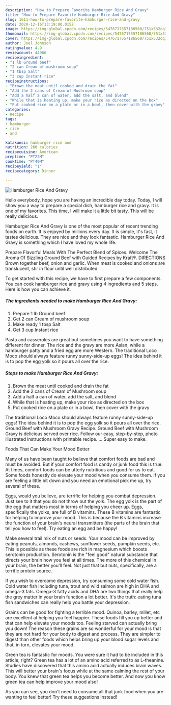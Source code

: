 ```yaml
---
description: "How to Prepare Favorite Hamburger Rice And Gravy"
title: "How to Prepare Favorite Hamburger Rice And Gravy"
slug: 1611-how-to-prepare-favorite-hamburger-rice-and-gravy
date: 2020-12-16T13:19:00.015Z
image: https://img-global.cpcdn.com/recipes/5476717557186560/751x532cq70/hamburger-rice-and-gravy-recipe-main-photo.jpg
thumbnail: https://img-global.cpcdn.com/recipes/5476717557186560/751x532cq70/hamburger-rice-and-gravy-recipe-main-photo.jpg
cover: https://img-global.cpcdn.com/recipes/5476717557186560/751x532cq70/hamburger-rice-and-gravy-recipe-main-photo.jpg
author: Joel Johnson
ratingvalue: 4.9
reviewcount: 44966
recipeingredient:
- "1 lb Ground beef"
- "2 can Cream of mushroom soup"
- "1 tbsp Salt"
- "3 cup Instant rice"
recipeinstructions:
- "Brown the meat until cooked and drain the fat"
- "Add the 2 cans of Cream of Mushroom soup"
- "Add a half a can of water, add the salt, and blend"
- "While that is heating up, make your rice as directed on the box"
- "Put cooked rice on a plate or in a bowl, then cover with the gravy"
categories:
- Recipe
tags:
- hamburger
- rice
- and

katakunci: hamburger rice and 
nutrition: 260 calories
recipecuisine: American
preptime: "PT22M"
cooktime: "PT49M"
recipeyield: "1"
recipecategory: Dinner

---
```



![Hamburger Rice And Gravy](https://img-global.cpcdn.com/recipes/5476717557186560/751x532cq70/hamburger-rice-and-gravy-recipe-main-photo.jpg)

Hello everybody, hope you are having an incredible day today. Today, I will show you a way to prepare a special dish, hamburger rice and gravy. It is one of my favorites. This time, I will make it a little bit tasty. This will be really delicious.

Hamburger Rice And Gravy is one of the most popular of recent trending foods on earth. It is enjoyed by millions every day. It is simple, it's fast, it tastes delicious. They are nice and they look fantastic. Hamburger Rice And Gravy is something which I have loved my whole life.

Prepare Flavorful Meals With The Perfect Blend of Spices. Welcome The Aroma Of Sizzling Ground Beef with Guided Recipes by Kraft®. DIRECTIONS Brown together beef, onion and garlic. When meat is cooked and onions are translucent, stir in flour until well distributed.


To get started with this recipe, we have to first prepare a few components. You can cook hamburger rice and gravy using 4 ingredients and 5 steps. Here is how you can achieve it.

<!--inarticleads1-->

##### The ingredients needed to make Hamburger Rice And Gravy:

1. Prepare 1 lb Ground beef
1. Get 2 can Cream of mushroom soup
1. Make ready 1 tbsp Salt
1. Get 3 cup Instant rice


Pasta and casseroles are great but sometimes you want to have something different for dinner. The rice and the gravy are more Asian, while a hamburger patty and a fried egg are more Western. The traditional Loco Moco should always feature runny sunny-side-up eggs! The idea behind it is to pop the egg yolk so it pours all over the rice. 

<!--inarticleads2-->

##### Steps to make Hamburger Rice And Gravy:

1. Brown the meat until cooked and drain the fat
1. Add the 2 cans of Cream of Mushroom soup
1. Add a half a can of water, add the salt, and blend
1. While that is heating up, make your rice as directed on the box
1. Put cooked rice on a plate or in a bowl, then cover with the gravy


The traditional Loco Moco should always feature runny sunny-side-up eggs! The idea behind it is to pop the egg yolk so it pours all over the rice. Ground Beef with Mushroom Gravy Recipe. Ground Beef with Mushroom Gravy is delicious served over rice. Follow our easy, step-by-step, photo illustrated instructions with printable recipe. … Super easy to make. 

Foods That Can Make Your Mood Better


Many of us have been taught to believe that comfort foods are bad and must be avoided. But if your comfort food is candy or junk food this is true. At times, comfort foods can be utterly nutritious and good for us to eat. Some foods honestly do elevate your mood when you consume them. If you are feeling a little bit down and you need an emotional pick me up, try several of these.

Eggs, would you believe, are terrific for helping you combat depression. Just see to it that you do not throw out the yolk. The egg yolk is the part of the egg that matters most in terms of helping you cheer up. Eggs, specifically the yolks, are full of B vitamins. These B vitamins are fantastic for helping to improve your mood. This is because the B vitamins increase the function of your brain's neural transmitters (the parts of the brain that tell you how to feel). Try eating an egg and be happy!

Make several trail mix of nuts or seeds. Your mood can be improved by eating peanuts, almonds, cashews, sunflower seeds, pumpkin seeds, etc. This is possible as these foods are rich in magnesium which boosts serotonin production. Serotonin is the "feel good" natural substance that directs your brain how you feel at all times. The more of this chemical in your brain, the better you'll feel. Not just that but nuts, specifically, are a terrific protein source.

If you wish to overcome depression, try consuming some cold water fish. Cold water fish including tuna, trout and wild salmon are high in DHA and omega-3 fats. Omega-3 fatty acids and DHA are two things that really help the grey matter in your brain function a lot better. It's the truth: eating tuna fish sandwiches can really help you battle your depression. 

Grains can be good for fighting a terrible mood. Quinoa, barley, millet, etc are excellent at helping you feel happier. These foods fill you up better and that can help elevate your moods too. Feeling starved can actually bring you down! The reason these grains are so wonderful for your mood is that they are not hard for your body to digest and process. They are simpler to digest than other foods which helps bring up your blood sugar levels and that, in turn, elevates your mood.

Green tea is fantastic for moods. You were sure it had to be included in this article, right? Green tea has a lot of an amino acid referred to as L-theanine. Studies have discovered that this amino acid actually induces brain waves. This will better your brain's focus while at the same calming the rest of your body. You knew that green tea helps you become better. And now you know green tea can help improve your mood also!

As you can see, you don't need to consume all that junk food when you are wanting to feel better! Try  these suggestions  instead!


